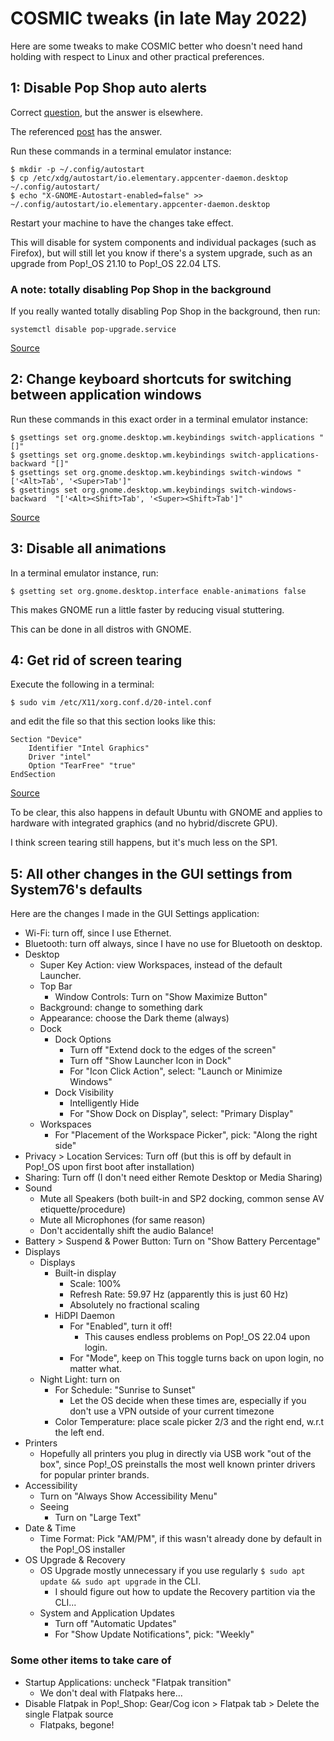 # COSMIC tweaks (in late May 2022)

Here are some tweaks to make COSMIC better who doesn't need hand holding with respect to Linux and other practical preferences.

## 1: Disable Pop Shop auto alerts

Correct [question](https://old.reddit.com/r/pop_os/comments/rj6k8u/remove_app_suggestions_in_launcher/), but the answer is elsewhere.

The referenced [post](https://old.reddit.com/r/pop_os/comments/rdz3as/how_to_completely_disable_pop_shop/ho4u4bq/) has the answer.

Run these commands in a terminal emulator instance:
```
$ mkdir -p ~/.config/autostart
$ cp /etc/xdg/autostart/io.elementary.appcenter-daemon.desktop ~/.config/autostart/
$ echo "X-GNOME-Autostart-enabled=false" >> ~/.config/autostart/io.elementary.appcenter-daemon.desktop
```

Restart your machine to have the changes take effect.

This will disable for system components and individual packages (such as Firefox), but will still let you know if there's a system upgrade, such as an upgrade from Pop!\_OS 21.10 to Pop!\_OS 22.04 LTS.

### A note: totally disabling Pop Shop in the background

If you really wanted totally disabling Pop Shop in the background, then run:
```
systemctl disable pop-upgrade.service
```

[Source](https://old.reddit.com/r/pop_os/comments/o5s9cx/disable_updates_check_by_popshop_on_startup/)

## 2: Change keyboard shortcuts for switching between application windows

Run these commands in this exact order in a terminal emulator instance:
```
$ gsettings set org.gnome.desktop.wm.keybindings switch-applications "[]"
$ gsettings set org.gnome.desktop.wm.keybindings switch-applications-backward "[]"
$ gsettings set org.gnome.desktop.wm.keybindings switch-windows "['<Alt>Tab', '<Super>Tab']"
$ gsettings set org.gnome.desktop.wm.keybindings switch-windows-backward  "['<Alt><Shift>Tab', '<Super><Shift>Tab']"
```

[Source](https://unix.stackexchange.com/questions/619789/how-do-i-cycle-through-windows-with-alttab-on-pop-os)

## 3: Disable all animations

In a terminal emulator instance, run:
```
$ gsetting set org.gnome.desktop.interface enable-animations false
```

This makes GNOME run a little faster by reducing visual stuttering.

This can be done in all distros with GNOME.

## 4: Get rid of screen tearing

Execute the following in a terminal:
```
$ sudo vim /etc/X11/xorg.conf.d/20-intel.conf
```
and edit the file so that this section looks like this:
```
Section "Device"
    Identifier "Intel Graphics"
    Driver "intel"
    Option "TearFree" "true"
EndSection
```

[Source](https://togaware.com/linux/survivor/Screen_Tearing_on_X11.html)

To be clear, this also happens in default Ubuntu with GNOME and applies to hardware with integrated graphics (and no hybrid/discrete GPU).

I think screen tearing still happens, but it's much less on the SP1.

## 5: All other changes in the GUI settings from System76's defaults

Here are the changes I made in the GUI Settings application:

* Wi-Fi: turn off, since I use Ethernet.
* Bluetooth: turn off always, since I have no use for Bluetooth on desktop.
* Desktop
    * Super Key Action: view Workspaces, instead of the default Launcher.
    * Top Bar
        * Window Controls: Turn on "Show Maximize Button"
    * Background: change to something dark
    * Appearance: choose the Dark theme (always)
    * Dock
        * Dock Options
            * Turn off "Extend dock to the edges of the screen"
            * Turn off "Show Launcher Icon in Dock"
            * For "Icon Click Action", select: "Launch or Minimize Windows"
        * Dock Visibility
            * Intelligently Hide
            * For "Show Dock on Display", select: "Primary Display"
    * Workspaces
        * For "Placement of the Workspace Picker", pick: "Along the right side"
* Privacy > Location Services: Turn off (but this is off by default in Pop!\_OS upon first boot after installation)
* Sharing: Turn off (I don't need either Remote Desktop or Media Sharing)
* Sound
    * Mute all Speakers (both built-in and SP2 docking, common sense AV etiquette/procedure)
    * Mute all Microphones (for same reason)
    * Don't accidentally shift the audio Balance!
* Battery > Suspend & Power Button: Turn on "Show Battery Percentage"
* Displays
    * Displays
        * Built-in display
            * Scale: 100%
            * Refresh Rate: 59.97 Hz (apparently this is just 60 Hz)
            * Absolutely no fractional scaling
        * HiDPI Daemon
            * For "Enabled", turn it off!
                * This causes endless problems on Pop!\_OS 22.04 upon login.
            * For "Mode", keep on
                This toggle turns back on upon login, no matter what.
    * Night Light: turn on
        * For Schedule: "Sunrise to Sunset"
            * Let the OS decide when these times are, especially if you don't use a VPN outside of your current timezone
        * Color Temperature: place scale picker 2/3 and the right end, w.r.t the left end.
* Printers
    * Hopefully all printers you plug in directly via USB work "out of the box", since Pop!\_OS preinstalls the most well known printer drivers for popular printer brands.
* Accessibility
    * Turn on "Always Show Accessibility Menu"
    * Seeing
        * Turn on "Large Text"
* Date & Time
    * Time Format: Pick "AM/PM", if this wasn't already done by default in the Pop!\_OS installer
* OS Upgrade & Recovery
    * OS Upgrade mostly unnecessary if you use regularly `$ sudo apt update && sudo apt upgrade` in the CLI.
        * I should figure out how to update the Recovery partition via the CLI...
    * System and Application Updates
        * Turn off "Automatic Updates"
        * For "Show Update Notifications", pick: "Weekly"

### Some other items to take care of

* Startup Applications: uncheck "Flatpak transition"
    * We don't deal with Flatpaks here...
* Disable Flatpak in Pop!\_Shop: Gear/Cog icon > Flatpak tab > Delete the single Flatpak source
    * Flatpaks, begone!

[//]: # (8:41am on May 26, 2022)
